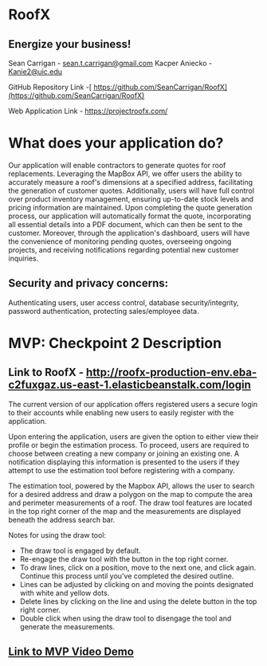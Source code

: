 # RoofX
## Energize your business!

Sean Carrigan - sean.t.carrigan@gmail.com  Kacper Aniecko - Kanie2@uic.edu

GitHub Repository Link -[ https://github.com/SeanCarrigan/RoofX](https://github.com/SeanCarrigan/RoofX)

Web Application Link - https://projectroofx.com/

# What does your application do?

Our application will enable contractors to generate quotes for roof replacements. Leveraging the MapBox API, we offer users the ability to accurately measure a roof's dimensions at a specified address, facilitating the generation of customer quotes. Additionally, users will have full control over product inventory management, ensuring up-to-date stock levels and pricing information are maintained. Upon completing the quote generation process, our application will automatically format the quote, incorporating all essential details into a PDF document, which can then be sent to the customer. Moreover, through the application's dashboard, users will have the convenience of monitoring pending quotes, overseeing ongoing projects, and receiving  notifications regarding potential new customer inquiries.


## Security and privacy concerns:
Authenticating users, user access control, database security/integrity, password authentication, protecting sales/employee data.

# MVP: Checkpoint 2 Description

## Link to RoofX - http://roofx-production-env.eba-c2fuxgaz.us-east-1.elasticbeanstalk.com/login

The current version of our application offers registered users a secure login to their accounts while enabling new users to easily register with the application. 

Upon entering the application, users are given the option to either view their profile or begin the estimation process. To proceed, users are required to choose between creating a new company or joining an existing one. A notification displaying this information is presented to the users if they attempt to use the estimation tool before registering with a company. 

The estimation tool, powered by the Mapbox API, allows the user to search for a desired address and draw a polygon on the map to compute the area and perimeter measurements of a roof. The draw tool features are located in the top right corner of the map and the measurements are displayed beneath the address search bar. 

Notes for using the draw tool:
* The draw tool is engaged by default.
* Re-engage the draw tool with the button in the top right corner.
* To draw lines, click on a position, move to the next one, and click again. Continue this process until you've completed the desired outline.
* Lines can be adjusted by clicking on and moving the points designated with white and yellow dots. 
* Delete lines by clicking on the line and using the delete button in the top right corner.
* Double click when using the draw tool to disengage the tool and generate the measurements.

## [Link to MVP Video Demo](https://youtu.be/bch9kA-sOoE)
